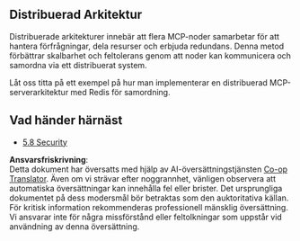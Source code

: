 <!--
CO_OP_TRANSLATOR_METADATA:
{
  "original_hash": "cd973a4e381337c6a3ac2443e7548e63",
  "translation_date": "2025-06-13T00:04:14+00:00",
  "source_file": "05-AdvancedTopics/mcp-scaling/README.md",
  "language_code": "sv"
}
-->
## Distribuerad Arkitektur

Distribuerade arkitekturer innebär att flera MCP-noder samarbetar för att hantera förfrågningar, dela resurser och erbjuda redundans. Denna metod förbättrar skalbarhet och feltolerans genom att noder kan kommunicera och samordna via ett distribuerat system.

Låt oss titta på ett exempel på hur man implementerar en distribuerad MCP-serverarkitektur med Redis för samordning.

## Vad händer härnäst

- [5.8 Security](../mcp-security/README.md)

**Ansvarsfriskrivning**:  
Detta dokument har översatts med hjälp av AI-översättningstjänsten [Co-op Translator](https://github.com/Azure/co-op-translator). Även om vi strävar efter noggrannhet, vänligen observera att automatiska översättningar kan innehålla fel eller brister. Det ursprungliga dokumentet på dess modersmål bör betraktas som den auktoritativa källan. För kritisk information rekommenderas professionell mänsklig översättning. Vi ansvarar inte för några missförstånd eller feltolkningar som uppstår vid användning av denna översättning.